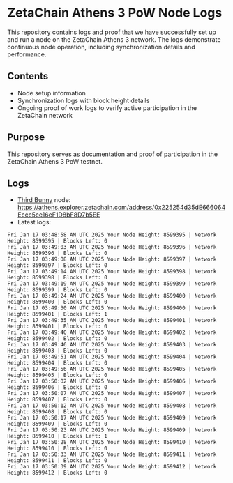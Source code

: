 # ZetaChain Athens 3 PoW Node Logs
This repository contains logs and proof that we have successfully set up and run a node on the ZetaChain Athens 3 network. The logs demonstrate continuous node operation, including synchronization details and performance.

## Contents
- Node setup information
- Synchronization logs with block height details
- Ongoing proof of work logs to verify active participation in the ZetaChain network

## Purpose
This repository serves as documentation and proof of participation in the ZetaChain Athens 3 PoW testnet.

## Logs

- [Third Bunny](https://thirdbunny.xyz/) node: https://athens.explorer.zetachain.com/address/0x225254d35dE666064Eccc5ce16eF1D8bF8D7b5EE
- Latest logs:
```
Fri Jan 17 03:48:58 AM UTC 2025 Your Node Height: 8599395 | Network Height: 8599395 | Blocks Left: 0
Fri Jan 17 03:49:03 AM UTC 2025 Your Node Height: 8599396 | Network Height: 8599396 | Blocks Left: 0
Fri Jan 17 03:49:08 AM UTC 2025 Your Node Height: 8599397 | Network Height: 8599397 | Blocks Left: 0
Fri Jan 17 03:49:14 AM UTC 2025 Your Node Height: 8599398 | Network Height: 8599398 | Blocks Left: 0
Fri Jan 17 03:49:19 AM UTC 2025 Your Node Height: 8599399 | Network Height: 8599399 | Blocks Left: 0
Fri Jan 17 03:49:24 AM UTC 2025 Your Node Height: 8599400 | Network Height: 8599400 | Blocks Left: 0
Fri Jan 17 03:49:30 AM UTC 2025 Your Node Height: 8599400 | Network Height: 8599401 | Blocks Left: 1
Fri Jan 17 03:49:35 AM UTC 2025 Your Node Height: 8599401 | Network Height: 8599401 | Blocks Left: 0
Fri Jan 17 03:49:40 AM UTC 2025 Your Node Height: 8599402 | Network Height: 8599402 | Blocks Left: 0
Fri Jan 17 03:49:46 AM UTC 2025 Your Node Height: 8599403 | Network Height: 8599403 | Blocks Left: 0
Fri Jan 17 03:49:51 AM UTC 2025 Your Node Height: 8599404 | Network Height: 8599404 | Blocks Left: 0
Fri Jan 17 03:49:56 AM UTC 2025 Your Node Height: 8599405 | Network Height: 8599405 | Blocks Left: 0
Fri Jan 17 03:50:02 AM UTC 2025 Your Node Height: 8599406 | Network Height: 8599406 | Blocks Left: 0
Fri Jan 17 03:50:07 AM UTC 2025 Your Node Height: 8599407 | Network Height: 8599407 | Blocks Left: 0
Fri Jan 17 03:50:12 AM UTC 2025 Your Node Height: 8599408 | Network Height: 8599408 | Blocks Left: 0
Fri Jan 17 03:50:17 AM UTC 2025 Your Node Height: 8599409 | Network Height: 8599409 | Blocks Left: 0
Fri Jan 17 03:50:23 AM UTC 2025 Your Node Height: 8599409 | Network Height: 8599410 | Blocks Left: 1
Fri Jan 17 03:50:28 AM UTC 2025 Your Node Height: 8599410 | Network Height: 8599410 | Blocks Left: 0
Fri Jan 17 03:50:33 AM UTC 2025 Your Node Height: 8599411 | Network Height: 8599411 | Blocks Left: 0
Fri Jan 17 03:50:39 AM UTC 2025 Your Node Height: 8599412 | Network Height: 8599412 | Blocks Left: 0
```
